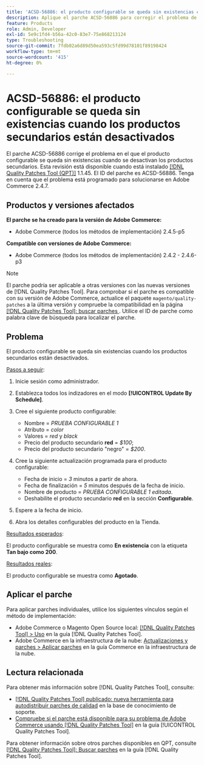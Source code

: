 ```yaml
---
title: 'ACSD-56886: el producto configurable se queda sin existencias cuando los productos secundarios están desactivados'
description: Aplique el parche ACSD-56886 para corregir el problema de Adobe Commerce en el que el producto configurable se queda sin existencias secundario cuando los productos están desactivados.
feature: Products
role: Admin, Developer
exl-id: 5e9c1fd4-b56a-42c0-83e7-75e868213124
type: Troubleshooting
source-git-commit: 7fdb02a6d89d50ea593c5fd99d78101f89198424
workflow-type: tm+mt
source-wordcount: '415'
ht-degree: 0%

---
```


# ACSD-56886: el producto configurable se queda sin existencias cuando los productos secundarios están desactivados

El parche ACSD-56886 corrige el problema en el que el producto configurable se queda sin existencias cuando se desactivan los productos secundarios. Esta revisión está disponible cuando está instalado [[!DNL Quality Patches Tool (QPT)]](https://experienceleague.adobe.com/es/docs/commerce-operations/tools/quality-patches-tool/quality-patches-tool-to-self-serve-quality-patches) 1.1.45. El ID del parche es ACSD-56886. Tenga en cuenta que el problema está programado para solucionarse en Adobe Commerce 2.4.7.

## Productos y versiones afectados

**El parche se ha creado para la versión de Adobe Commerce:**

* Adobe Commerce (todos los métodos de implementación) 2.4.5-p5

**Compatible con versiones de Adobe Commerce:**

* Adobe Commerce (todos los métodos de implementación) 2.4.2 - 2.4.6-p3

>[!NOTE]
>
>El parche podría ser aplicable a otras versiones con las nuevas versiones de [!DNL Quality Patches Tool]. Para comprobar si el parche es compatible con su versión de Adobe Commerce, actualice el paquete `magento/quality-patches` a la última versión y compruebe la compatibilidad en la página [[!DNL Quality Patches Tool]: buscar parches ](https://experienceleague.adobe.com/tools/commerce-quality-patches/index.html?lang=es). Utilice el ID de parche como palabra clave de búsqueda para localizar el parche.

## Problema

El producto configurable se queda sin existencias cuando los productos secundarios están desactivados.

<u>Pasos a seguir</u>:

1. Inicie sesión como administrador.
1. Establezca todos los indizadores en el modo **[!UICONTROL Update By Schedule]**.
1. Cree el siguiente producto configurable:

   * Nombre = *PRUEBA CONFIGURABLE 1*
   * Atributo = *color*
   * Valores = *red* y *black*
   * Precio del producto secundario **red** = *$100*;
   * Precio del producto secundario &quot;negro&quot; = *$200*.

1. Cree la siguiente actualización programada para el producto configurable:

   * Fecha de inicio = *3* minutos a partir de ahora.
   * Fecha de finalización = *5* minutos después de la fecha de inicio.
   * Nombre de producto = *PRUEBA CONFIGURABLE 1 editada*.
   * Deshabilite el producto secundario **red** en la sección **Configurable**.

1. Espere a la fecha de inicio.
1. Abra los detalles configurables del producto en la Tienda.

<u>Resultados esperados</u>:

El producto configurable se muestra como **En existencia** con la etiqueta **Tan bajo como 200**.

<u>Resultados reales</u>:

El producto configurable se muestra como **Agotado**.

## Aplicar el parche

Para aplicar parches individuales, utilice los siguientes vínculos según el método de implementación:

* Adobe Commerce o Magento Open Source local: [[!DNL Quality Patches Tool] > Uso](/help/tools/quality-patches-tool/usage.md) en la guía [!DNL Quality Patches Tool].
* Adobe Commerce en la infraestructura de la nube: [Actualizaciones y parches > Aplicar parches](https://experienceleague.adobe.com/docs/commerce-cloud-service/user-guide/develop/upgrade/apply-patches.html?lang=es) en la guía Commerce en la infraestructura de la nube.

## Lectura relacionada

Para obtener más información sobre [!DNL Quality Patches Tool], consulte:

* [[!DNL Quality Patches Tool] publicado: nueva herramienta para autodistribuir parches de calidad](https://experienceleague.adobe.com/es/docs/commerce-operations/tools/quality-patches-tool/quality-patches-tool-to-self-serve-quality-patches) en la base de conocimiento de soporte.
* [Compruebe si el parche está disponible para su problema de Adobe Commerce usando [!DNL Quality Patches Tool]](/help/tools/quality-patches-tool/patches-available-in-qpt/check-patch-for-magento-issue-with-magento-quality-patches.md) en la guía [!UICONTROL Quality Patches Tool].


Para obtener información sobre otros parches disponibles en QPT, consulte [[!DNL Quality Patches Tool]: Buscar parches](https://experienceleague.adobe.com/tools/commerce-quality-patches/index.html?lang=es) en la guía [!DNL Quality Patches Tool].
